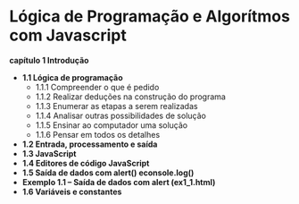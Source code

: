 # Lógica de Programação e Algorítmos com Javascript

**capítulo 1 Introdução**

-   **1.1 Lógica de programação**
    -   1.1.1 Compreender o que é pedido
    -   1.1.2 Realizar deduções na construção do programa
    -   1.1.3 Enumerar as etapas a serem realizadas
    -   1.1.4 Analisar outras possibilidades de solução
    -   1.1.5 Ensinar ao computador uma solução
    -   1.1.6 Pensar em todos os detalhes
-   **1.2 Entrada, processamento e saída**
-   **1.3 JavaScript**  
-   **1.4 Editores de código JavaScript**  
-   **1.5 Saída de dados com alert() econsole.log()**  
-   **Exemplo 1.1 – Saída de dados com alert (ex1_1.html)**  
-   **1.6 Variáveis e constantes**  
